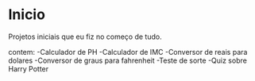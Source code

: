 # Inicio
Projetos iniciais que eu fiz no começo de tudo. 

contem:
-Calculador de PH
-Calculador de IMC
-Conversor de reais para dolares
-Conversor de graus para fahrenheit
-Teste de sorte
-Quiz sobre Harry Potter
